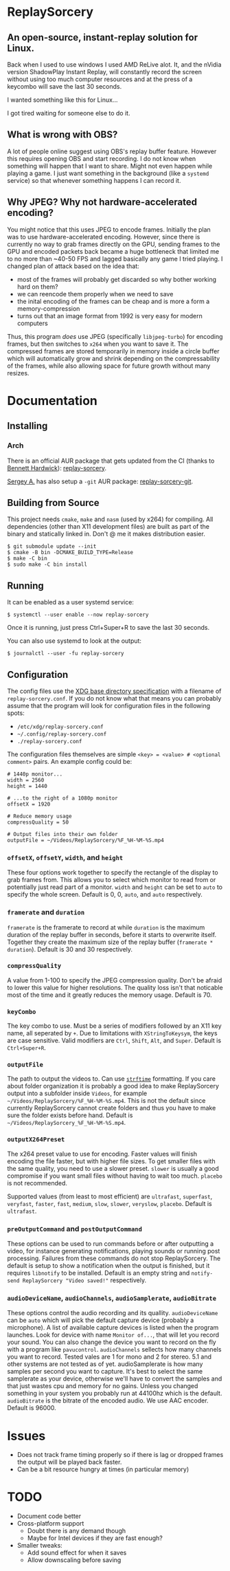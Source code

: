 # ReplaySorcery
## An open-source, instant-replay solution for Linux.
Back when I used to use windows I used AMD ReLive alot. It, and the nVidia version ShadowPlay Instant Replay, will constantly record the screen without using too much computer resources and at the press of a keycombo will save the last 30 seconds.

I wanted something like this for Linux...

I got tired waiting for someone else to do it.

## What is wrong with OBS?
A lot of people online suggest using OBS's replay buffer feature. However this requires opening OBS and start recording. I do not know when something will happen that I want to share. Might not even happen while playing a game. I just want something in the background (like a `systemd` service) so that whenever something happens I can record it.

## Why JPEG? Why not hardware-accelerated encoding?
You might notice that this uses JPEG to encode frames. Initially the plan was to use hardware-accelerated encoding. However, since there is currently no way to grab frames directly on the GPU, sending frames to the GPU and encoded packets back became a huge bottleneck that limited me to no more than ~40-50 FPS and lagged basically any game I tried playing. I changed plan of attack based on the idea that:
- most of the frames will probably get discarded so why bother working hard on them?
- we can reencode them properly when we need to save
- the inital encoding of the frames can be cheap and is more a form a memory-compression
- turns out that an image format from 1992 is very easy for modern computers

Thus, this program _does_ use JPEG (specifically `libjpeg-turbo`) for encoding frames, but then switches to `x264` when you want to save it. The compressed frames are stored temporarily in memory inside a circle buffer which will automatically grow and shrink depending on the compressability of the frames, while also allowing space for future growth without many resizes.

# Documentation
## Installing
### Arch
There is an official AUR package that gets updated from the CI (thanks to [Bennett Hardwick](https://github.com/bennetthardwick)): [replay-sorcery](https://aur.archlinux.org/packages/replay-sorcery).

[Sergey A.](https://github.com/murlakatamenka) has also setup a `-git` AUR package: [replay-sorcery-git](https://aur.archlinux.org/packages/replay-sorcery-git).

## Building from Source
This project needs `cmake`, `make` and `nasm` (used by x264) for compiling. All dependencies (other than X11 development files) are built as part of the binary and statically linked in. Don't @ me it makes distribution easier.
```
$ git submodule update --init
$ cmake -B bin -DCMAKE_BUILD_TYPE=Release
$ make -C bin
$ sudo make -C bin install
```

## Running
It can be enabled as a user systemd service:
```
$ systemctl --user enable --now replay-sorcery
```

Once it is running, just press Ctrl+Super+R to save the last 30 seconds.

You can also use systemd to look at the output:
```
$ journalctl --user -fu replay-sorcery
```

## Configuration
The config files use the [XDG base directory specification](https://specifications.freedesktop.org/basedir-spec/basedir-spec-latest.html) with a filename of `replay-sorcery.conf`. If you do not know what that means you can probably assume that the program will look for configuration files in the following spots:
- `/etc/xdg/replay-sorcery.conf`
- `~/.config/replay-sorcery.conf`
- `./replay-sorcery.conf`

The configuration files themselves are simple `<key> = <value> # <optional comment>` pairs. An example config could be:

```
# 1440p monitor...
width = 2560
height = 1440

# ...to the right of a 1080p monitor
offsetX = 1920

# Reduce memory usage
compressQuality = 50

# Output files into their own folder
outputFile = ~/Videos/ReplaySorcery/%F_%H-%M-%S.mp4
```

### `offsetX`, `offsetY`, `width`, and `height`
These four options work together to specify the rectangle of the display to grab frames from. This allows you to select which monitor to read from or potentially just read part of a monitor. `width` and `height` can be set to `auto` to specify the whole screen. Default is 0, 0, `auto`, and `auto` respectively.

### `framerate` and `duration`
`framerate` is the framerate to record at while `duration` is the maximum duration of the replay buffer in seconds, before it starts to overwrite itself. Together they create the maximum size of the replay buffer (`framerate * duration`). Default is 30 and 30 respectively.

### `compressQuality`
A value from 1-100 to specify the JPEG compression quality. Don't be afraid to lower this value for higher resolutions. The quality loss isn't that noticable most of the time and it greatly reduces the memory usage. Default is 70.

### `keyCombo`
The key combo to use. Must be a series of modifiers followed by an X11 key name, all seperated by `+`. Due to limitations with `XStringToKeysym`, the keys are case sensitive. Valid modifiers are `Ctrl`, `Shift`, `Alt`, and `Super`. Default is `Ctrl+Super+R`.

### `outputFile`
The path to output the videos to. Can use [`strftime`](https://en.cppreference.com/w/c/chrono/strftime) formatting. If you care about folder organization it is probably a good idea to make ReplaySorcery output into a subfolder inside `Videos`, for example `~/Videos/ReplaySorcery/%F_%H-%M-%S.mp4`. This is not the default since currently ReplaySorcery cannot create folders and thus you have to make sure the folder exists before hand. Default is `~/Videos/ReplaySorcery_%F_%H-%M-%S.mp4`.

### `outputX264Preset`
The x264 preset value to use for encoding. Faster values will finish encoding the file faster, but with higher file sizes. To get smaller files with the same quality, you need to use a slower preset. `slower` is usually a good compromise if you want small files without having to wait too much. `placebo` is not recommended.

Supported values (from least to most efficient) are `ultrafast`, `superfast`, `veryfast`, `faster`, `fast`, `medium`, `slow`, `slower`, `veryslow`, `placebo`. Default is `ultrafast`.

### `preOutputCommand` and `postOutputCommand`
These options can be used to run commands before or after outputting a video, for instance generating notifications, playing sounds or running post processing. Failures from these commands do not stop ReplaySorcery. The default is setup to show a notification when the output is finished, but it requires `libnotify` to be installed. Default is an empty string and `notify-send ReplaySorcery "Video saved!"` respectively.

### `audioDeviceName`, `audioChannels`, `audioSamplerate`, `audioBitrate`
These options control the audio recording and its quallity. `audioDeviceName` can be `auto` which will pick the default capture device (probably a microphone). A list of available capture devices is listed when the program launches. Look for device with name `Monitor of...`, that will let you record your sound. You can also change the device you want to record on the fly with a program like `pavucontrol`. `audioChannels` sellects how many channels you want to record. Tested vales are 1 for mono and 2 for stereo. 5.1 and other systems are not tested as of yet. audioSamplerate is how many samples per second you want to capture. It's best to select the same samplerate as your device, otherwise we'll have to convert the samples and that just wastes cpu and memory for no gains. Unless you changed something in your system you probably run at 44100hz which is the default. `audioBitrate` is the bitrate of the encoded audio. We use AAC encoder. Default is 96000.
# Issues
- Does not track frame timing properly so if there is lag or dropped frames the output will be played back faster.
- Can be a bit resource hungry at times (in particular memory)

# TODO
- Document code better
- Cross-platform support
  - Doubt there is any demand though
  - Maybe for Intel devices if they are fast enough?
- Smaller tweaks:
  - Add sound effect for when it saves
  - Allow downscaling before saving
